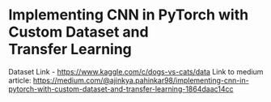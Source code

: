 # Implementing CNN in PyTorch with Custom Dataset and Transfer Learning
Dataset Link - https://www.kaggle.com/c/dogs-vs-cats/data
Link to medium article: https://medium.com/@ajinkya.pahinkar98/implementing-cnn-in-pytorch-with-custom-dataset-and-transfer-learning-1864daac14cc
